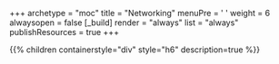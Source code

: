 +++ 
archetype = "moc" 
title = "Networking" 
menuPre = '<i class="fa-fw fas fa-network-wired"></i> '
weight = 6
alwaysopen = false
[_build]
  render = "always"
  list = "always"
  publishResources = true
+++

{{% children containerstyle="div" style="h6" description=true %}}
